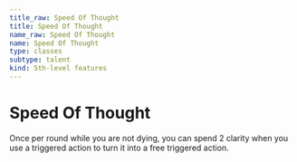 ```yaml
---
title_raw: Speed Of Thought
title: Speed Of Thought
name_raw: Speed Of Thought
name: Speed Of Thought
type: classes
subtype: talent
kind: 5th-level features
---
```


# Speed Of Thought

Once per round while you are not dying, you can spend 2 clarity when you use a triggered action to turn it into a free triggered action.
